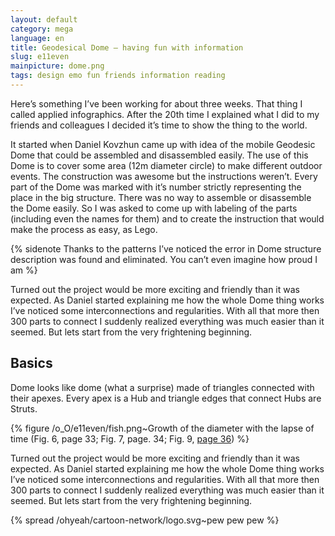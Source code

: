 ```yaml
---
layout: default
category: mega
language: en
title: Geodesical Dome — having fun with information
slug: e11even
mainpicture: dome.png
tags: design emo fun friends information reading 
---
```


Here’s something I’ve been working for about three weeks. That thing I called applied infographics. After the 20th time I explained what I did to my friends and colleagues I decided it’s time to show the thing to the world.

It started when Daniel Kovzhun came up with idea of the mobile Geodesic Dome that could be assembled and disassembled easily. The use of this Dome is to cover some area (12m diameter circle) to make different outdoor events. The construction was awesome but the instructions weren’t. Every part of the Dome was marked with it’s number strictly representing the place in the big structure. There was no way to assemble or disassemble the Dome easily. So I was asked to come up with labeling of the parts (including even the names for them) and to create the instruction that would make the process as easy, as Lego.

{% sidenote Thanks to the patterns I’ve noticed the error in Dome structure description was found and eliminated. You can’t even imagine how proud I am %}

Turned out the project would be more exciting and friendly than it was expected. As Daniel started explaining me how the whole Dome thing works I’ve noticed some interconnections and regularities. With all that more then 300 parts to connect I suddenly realized everything was much easier than it seemed. But lets start from the very frightening beginning.

## Basics

Dome looks like dome (what a surprise) made of triangles connected with their apexes. Every apex is a Hub and triangle edges that connect Hubs are Struts.

{% figure /o_O/e11even/fish.png~Growth of the diameter with the lapse of time (Fig. 6, page 33; Fig. 7, page. 34; Fig. 9, <a href="#">page 36</a>) %}

Turned out the project would be more exciting and friendly than it was expected. As Daniel started explaining me how the whole Dome thing works I’ve noticed some interconnections and regularities. With all that more then 300 parts to connect I suddenly realized everything was much easier than it seemed. But lets start from the very frightening beginning.

{% spread /ohyeah/cartoon-network/logo.svg~pew pew pew %}